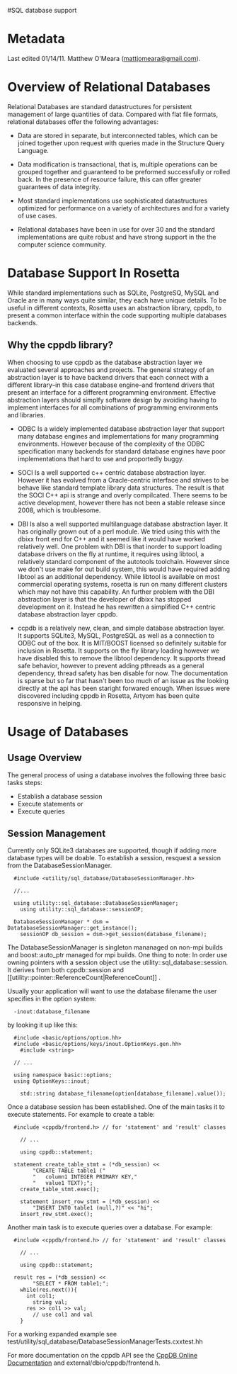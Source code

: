 #SQL database support

Metadata
========

Last edited 01/14/11. Matthew O'Meara (mattjomeara@gmail.com).

Overview of Relational Databases
================================

Relational Databases are standard datastructures for persistent management of large quantities of data. Compared with flat file formats, relational databases offer the following advantages:

-   Data are stored in separate, but interconnected tables, which can be joined together upon request with queries made in the Structure Query Language.

-   Data modification is transactional, that is, multiple operations can be grouped together and guaranteed to be preformed successfully or rolled back. In the presence of resource failure, this can offer greater guarantees of data integrity.

-   Most standard implementations use sophisticated datastructures optimized for performance on a variety of architectures and for a variety of use cases.

-   Relational databases have been in use for over 30 and the standard implementations are quite robust and have strong support in the the computer science community.

Database Support In Rosetta
===========================

While standard implementations such as SQLite, PostgreSQ, MySQL and Oracle are in many ways quite similar, they each have unique details. To be useful in different contexts, Rosetta uses an abstraction library, cppdb, to present a common interface within the code supporting multiple databases backends.

Why the cppdb library?
----------------------

When choosing to use cppdb as the database abstraction layer we evaluated several approaches and projects. The general strategy of an abstraction layer is to have backend drivers that each connect with a different library–in this case database engine–and frontend drivers that present an interface for a different programming environment. Effective abstraction layers should simplfy software design by avoiding having to implement interfaces for all combinations of programming environments and libraries.

-   ODBC Is a widely implemented database abstraction layer that support many database engines and implementations for many programming environments. However because of the complexity of the ODBC specification many backends for standard database engines have poor implementations that hard to use and proportedly buggy.

-   SOCI Is a well supported c++ centric database abstraction layer. However it has evolved from a Oracle-centric interface and strives to be behave like standard template library data structures. The result is that the SOCI C++ api is strange and overly compilcated. There seems to be active development, however there has not been a stable release since 2008, which is troublesome.

-   DBI Is also a well supported multilanguage database abstraction layer. It has originally grown out of a perl module. We tried using this with the dbixx front end for C++ and it seemed like it would have worked relatively well. One problem with DBI is that inorder to support loading database drivers on the fly at runtime, it requires using libtool, a relatively standard component of the autotools toolchain. However since we don't use make for out build system, this would have required adding libtool as an additional dependency. While libtool is available on most commercial operating systems, rosetta is run on many different clusters which may not have this capability. An further problem with the DBI abstraction layer is that the developer of dbixx has stopped development on it. Instead he has rewritten a simplified C++ centric database abstraction layer cppdb.

-   ccpdb is a relatively new, clean, and simple database abstraction layer. It supports SQLite3, MySQL, PostgreSQL as well as a connection to ODBC out of the box. It is MIT/BOOST licensed so definitely suitable for inclusion in Rosetta. It supports on the fly library loading however we have disabled this to remove the libtool dependency. It supports thread safe behavior, however to prevent adding pthreads as a general dependency, thread safety has ben disable for now. The documentation is sparse but so far that hasn't been too much of an issue as the looking directly at the api has been staright forwared enough. When issues were discovered including cppdb in Rosetta, Artyom has been quite responsive in helping.

Usage of Databases
==================

Usage Overview
--------

The general process of using a database involves the following three basic tasks steps:

-   Establish a database session
-   Execute statements or
-   Execute queries

Session Management
------------------

Currently only SQLite3 databases are supported, though if adding more database types will be doable. To establish a session, resquest a session from the DatabaseSessionManager.

```
  #include <utility/sql_database/DatabaseSessionManager.hh>

  //...

  using utility::sql_database::DatabaseSessionManager;
    using utility::sql_database::sessionOP;

  DatabaseSessionManager * dsm = DatatabaseSessionManager::get_instance();
    sessionOP db_session = dsm->get_session(database_filename);
```

The DatabaseSessionManager is singleton mananaged on non-mpi builds and boost::auto\_ptr managed for mpi builds. One thing to note: In order use owning pointers with a session object use the utility::sql\_database::session. It derives from both cppdb::session and [[utility::pointer::ReferenceCount|ReferenceCount]] .

Usually your application will want to use the database filename the user specifies in the option system:

```
  -inout:database_filename
```

by looking it up like this:

```
  #include <basic/options/option.hh>
  #include <basic/options/keys/inout.OptionKeys.gen.hh>
    #include <string>

  // ...

  using namespace basic::options;
  using OptionKeys::inout;

    std::string database_filename(option[database_filename].value());
```

Once a database session has been established. One of the main tasks it to execute statements. For example to create a table:

```
  #include <cppdb/frontend.h> // for 'statement' and 'result' classes

    // ...

    using cppdb::statement;

  statement create_table_stmt = (*db_session) <<
        "CREATE TABLE table1 ("
        "   column1 INTEGER PRIMARY KEY,"
        "   value1 TEXT);";
    create_table_stmt.exec();

    statement insert_row_stmt = (*db_session) <<
        "INSERT INTO table1 (null,?)" << "hi";
    insert_row_stmt.exec();
```

Another main task is to execute queries over a database. For example:

```
  #include <cppdb/frontend.h> // for 'statement' and 'result' classes

    // ...

    using cppdb::statement;

  result res = (*db_session) <<
        "SELECT * FROM table1;";
    while(res.next()){
      int col1;
        string val;
      res >> col1 >> val;
        // use col1 and val
    }
```

For a working expanded example see test/utility/sql\_database/DatabaseSessionManagerTests.cxxtest.hh

For more documentation on the cppdb API see the [CppDB Online Documentation](http://cppcms.sourceforge.net/sql/cppdb/index.html) and external/dbio/cppdb/frontend.h.
